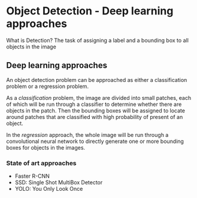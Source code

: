 # Object Detection - Deep learning approaches


What is Detection?
The task of assigning a label and a bounding box to all objects in the image 


## Deep learning approaches

An object detection problem can be approached as either a classification problem or a regression problem. 

As a *classification* problem, the image are divided into small patches, each of which will be run through a classifier to determine whether there are objects in the patch. Then the bounding boxes will be assigned to locate around patches that are classified with high probability of present of an object. 

In the *regression* approach, the whole image will be run through a convolutional neural network to directly generate one or more bounding boxes for objects in the images.


### State of art approaches

* Faster R-CNN
* SSD: Single Shot MultiBox Detector
* YOLO: You Only Look Once 	